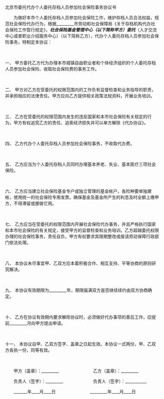 



北京市委托代办个人委托存档人员参加社会保险事务协议书



 

　　为做好本市个人委托存档人员参加社会保险工作，维护存档人员合法权益，规范社会保险代办行为，根据_________市劳动和社会保障局《关于存档机构代办社会保险工作暂行规定》，_________社会保险基金管理中心（以下简称甲方）委托_________（人才交流中心或者职业介绍服务中心）（以下简称乙方），代办个人委托存档人员参加社会保险事务，特制定本协议：

　　

一、
甲方委托乙方代为办理本市城镇自由职业者和个体经济组织的个人委托存档人员参加社会保险、收取社会保险费的事务工作。

　　

二、
甲方对乙方在受委托的权限范围内的工作负有监督检查和业务指导的职责，并承担相应的法律责任。甲方应向乙方提供相关政策法规资料，开展业务培训。

　　

三、
乙方在受委托的权限范围内发生的违反国家和本市社会保险有关规定的行为，甲方有权追究乙方的责任、追索经济损失并可以单方解除《代办协议》。

　　

四、
乙方代办个人委托存档人员参加社会保险事务，不收取代办费。

　　

五、
乙方应当为个人委托存档人员同时办理基本养老、失业、基本医疗三项社会保险。

　　

六、
乙方应当建立社会保险基金专户或独立管理的基金帐户，各险种要单独建帐，使用统一的社会保险专用发票。确保基金及基金所产生的利息及时全额上缴甲方，不得滞留或挪做它用。

　　

七、
乙方应当在受委托的权限范围内开展社会保险代办事务，并且严格执行国家和本市社会保险的有关规定，接受甲方的监督检查和业务培训。乙方超越委托权限办理的社会保险事务，责任自负，甲方有权要求其限期整改或报请劳动保障行政部门依法处理。

　　

八、
本协议未尽事宜甲、乙双方应本着积极合作、相互支持、平等协商的原则研究解决。

　　

九、
本协议有效期限为_________年，期限届满双方是否继续续约由双方协商确定。

　　

十、
乙方在协议有效期内要求解除协议时，必须做好代办事项的善后工作，应提前_________月向甲方提出申请。

　　

十一、
本协议自甲、乙双方签字、盖章之日起生效。本协议一式两份，甲、乙双方各执一份，同等有效。　　

　　

　　甲方（盖章）：_________　　　　　　　　乙方（盖章）：_________　　

　　负责人（签字）：_________　　　　　　　负责人（签字）：___________

　　_______年____月____日　　　　　　　　_________年____月____日